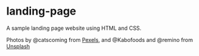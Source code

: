 # landing-page

A sample landing page website using HTML and CSS.

Photos by @catscoming from [Pexels](https://www.pexels.com/), and @Kabofoods and @remino from [Unsplash](https://unsplash.com/)
  